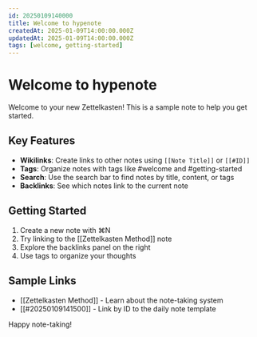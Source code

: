 ```yaml
---
id: 20250109140000
title: Welcome to hypenote
createdAt: 2025-01-09T14:00:00.000Z
updatedAt: 2025-01-09T14:00:00.000Z
tags: [welcome, getting-started]
---
```


# Welcome to hypenote

Welcome to your new Zettelkasten! This is a sample note to help you get started.

## Key Features

- **Wikilinks**: Create links to other notes using `[[Note Title]]` or `[[#ID]]`
- **Tags**: Organize notes with tags like #welcome and #getting-started
- **Search**: Use the search bar to find notes by title, content, or tags
- **Backlinks**: See which notes link to the current note

## Getting Started

1. Create a new note with ⌘N
2. Try linking to the [[Zettelkasten Method]] note
3. Explore the backlinks panel on the right
4. Use tags to organize your thoughts

## Sample Links

- [[Zettelkasten Method]] - Learn about the note-taking system
- [[#20250109141500]] - Link by ID to the daily note template

Happy note-taking!